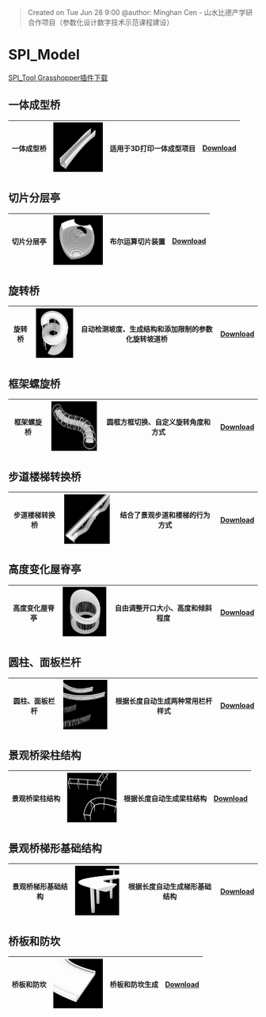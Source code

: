 > Created on Tue Jun 28 9:00 @author: Minghan Cen - 山水比德产学研合作项目（参数化设计数字技术示范课程建设）

# SPI_Model
<a href="Material\SPI.rar">SPI_Tool Grasshopper插件下载</a>

## 一体成型桥
| 一体成型桥 |  <img src="./imgs\tool\一体成型桥.png" height="100" width="100" title="caDesign">|适用于3D打印一体成型项目 |<a href="./Moths_components/Counter.gh">Download</a> |
|---|---|---|---|

## 切片分层亭
| 切片分层亭 |  <img src="./imgs\tool\切片分层亭.png" height="100" width="100" title="caDesign">|布尔运算切片装置 |<a href="./Moths_components/Counter.gh">Download</a> |
|---|---|---|---|

## 旋转桥
| 旋转桥 |  <img src="./imgs\tool\旋转桥.png" height="100" width="100" title="caDesign">|自动检测坡度、生成结构和添加限制的参数化旋转坡道桥|<a href="./Moths_components/Counter.gh">Download</a> |
|---|---|---|---|

## 框架螺旋桥
| 框架螺旋桥 |  <img src="./imgs\tool\框架螺旋桥.png" height="100" width="100" title="caDesign">|圆框方框切换、自定义旋转角度和方式|<a href="./Moths_components/Counter.gh">Download</a> |
|---|---|---|---|

## 步道楼梯转换桥
| 步道楼梯转换桥 |  <img src="./imgs\tool\步道楼梯转换桥.png" height="100" width="100" title="caDesign">|结合了景观步道和楼梯的行为方式|<a href="./Moths_components/Counter.gh">Download</a> |
|---|---|---|---|

## 高度变化屋脊亭
| 高度变化屋脊亭 |  <img src="./imgs\tool\屋脊高度变化亭.png" height="100" width="100" title="caDesign">|自由调整开口大小、高度和倾斜程度|<a href="./Moths_components/Counter.gh">Download</a> |
|---|---|---|---|

## 圆柱、面板栏杆
| 圆柱、面板栏杆 |  <img src="./imgs\tool\栏杆.png" height="100" width="100" title="caDesign">|根据长度自动生成两种常用栏杆样式|<a href="./Moths_components/Counter.gh">Download</a> |
|---|---|---|---|

## 景观桥梁柱结构

| 景观桥梁柱结构 |  <img src="./imgs\tool\梁柱结构.png" height="100" width="100" title="caDesign">|根据长度自动生成梁柱结构|<a href="./Moths_components/Counter.gh">Download</a> |
|---|---|---|---|

## 景观桥梯形基础结构

| 景观桥梯形基础结构 |  <img src="./imgs\tool\梯形基础.png" height="100" width="100" title="caDesign">|根据长度自动生成梯形基础结构|<a href="./Moths_components/Counter.gh">Download</a> |
|---|---|---|---|

## 桥板和防坎

| 桥板和防坎 |  <img src="./imgs\tool\桥板和防坎.png" height="100" width="100" title="caDesign">|桥板和防坎生成|<a href="./Moths_components/Counter.gh">Download</a> |
|---|---|---|---|
